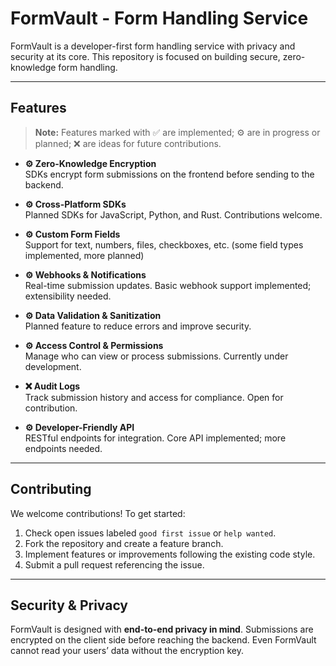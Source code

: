 # FormVault - Form Handling Service

FormVault is a developer-first form handling service with privacy and security at its core. This repository is focused on building secure, zero-knowledge form handling.

---

## Features

> **Note:** Features marked with ✅ are implemented; ⚙️ are in progress or planned; ❌ are ideas for future contributions.

- **⚙️ Zero-Knowledge Encryption**  
  SDKs encrypt form submissions on the frontend before sending to the backend.

- **⚙️ Cross-Platform SDKs**  
  Planned SDKs for JavaScript, Python, and Rust. Contributions welcome.

- **⚙️ Custom Form Fields**  
  Support for text, numbers, files, checkboxes, etc. (some field types implemented, more planned)

- **⚙️ Webhooks & Notifications**  
  Real-time submission updates. Basic webhook support implemented; extensibility needed.

- **⚙️ Data Validation & Sanitization**  
  Planned feature to reduce errors and improve security.

- **⚙️ Access Control & Permissions**  
  Manage who can view or process submissions. Currently under development.

- **❌ Audit Logs**  
  Track submission history and access for compliance. Open for contribution.

- **⚙️ Developer-Friendly API**  
  RESTful endpoints for integration. Core API implemented; more endpoints needed.

---

## Contributing

We welcome contributions! To get started:  

1. Check open issues labeled `good first issue` or `help wanted`.  
2. Fork the repository and create a feature branch.  
3. Implement features or improvements following the existing code style.  
4. Submit a pull request referencing the issue.  

---

## Security & Privacy

FormVault is designed with **end-to-end privacy in mind**. Submissions are encrypted on the client side before reaching the backend. Even FormVault cannot read your users’ data without the encryption key.
